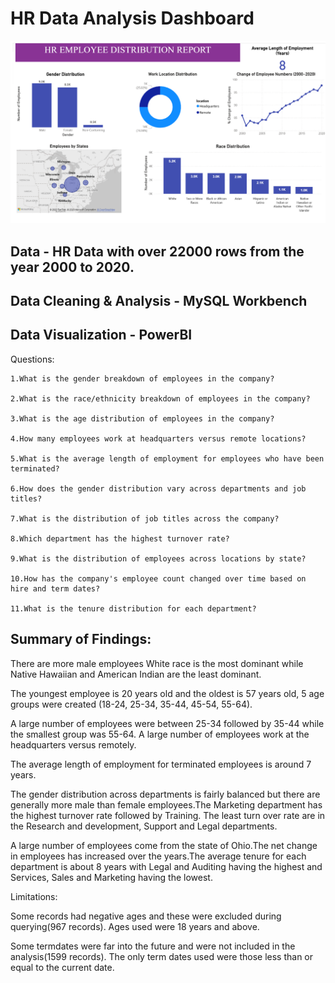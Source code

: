 # HR Data Analysis Dashboard

![HR_Report_Data_Analysis](https://github.com/tanvirfau/HR-Employee-Report/blob/main/hr-employee-report.jpg)

## Data - HR Data with over 22000 rows from the year 2000 to 2020.

## Data Cleaning & Analysis - MySQL Workbench

## Data Visualization - PowerBI

Questions:

    1.What is the gender breakdown of employees in the company?
    
    2.What is the race/ethnicity breakdown of employees in the company?
    
    3.What is the age distribution of employees in the company?
    
    4.How many employees work at headquarters versus remote locations?
    
    5.What is the average length of employment for employees who have been terminated?
    
    6.How does the gender distribution vary across departments and job titles?
    
    7.What is the distribution of job titles across the company?
    
    8.Which department has the highest turnover rate?
    
    9.What is the distribution of employees across locations by state?
    
    10.How has the company's employee count changed over time based on hire and term dates?
    
    11.What is the tenure distribution for each department?
    

## Summary of Findings:

There are more male employees White race is the most dominant while Native Hawaiian and American Indian are the least dominant.

The youngest employee is 20 years old and the oldest is 57 years old, 5 age groups were created (18-24, 25-34, 35-44, 45-54, 55-64). 

A large number of employees were between 25-34 followed by 35-44 while the smallest group was 55-64. A large number of employees work at the headquarters versus remotely.

The average length of employment for terminated employees is around 7 years.

The gender distribution across departments is fairly balanced but there are generally more male than female employees.The Marketing department has the highest turnover rate followed by Training. The least turn over rate are in the Research and development, Support and Legal departments. 

A large number of employees come from the state of Ohio.The net change in employees has increased over the years.The average tenure for each department is about 8 years with Legal and Auditing having the highest and Services, Sales and Marketing having the lowest.

Limitations:

Some records had negative ages and these were excluded during querying(967 records). Ages used were 18 years and above. 

Some termdates were far into the future and were not included in the analysis(1599 records). The only term dates used were those less than or equal to the current date.
